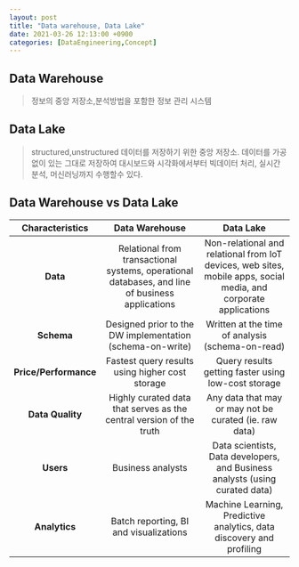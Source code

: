 ```yaml
---
layout: post
title: "Data warehouse, Data Lake"
date: 2021-03-26 12:13:00 +0900
categories: [DataEngineering,Concept]
---
```


## Data Warehouse

> 정보의 중앙 저장소,분석방법을 포함한 정보 관리 시스템

## Data Lake

> structured,unstructured 데이터를 저장하기 위한 중앙 저장소. 데이터를 가공없이 있는 그대로 저장하여 대시보드와 시각화에서부터 빅데이터 처리, 실시간 분석, 머신러닝까지 수행할수 있다.

## Data Warehouse vs Data Lake

|    Characteristics    |                        Data Warehouse                        |                          Data Lake                           |
| :-------------------: | :----------------------------------------------------------: | :----------------------------------------------------------: |
|       **Data**        | Relational from transactional systems, operational databases, and line of business applications | Non-relational and relational from IoT devices, web sites, mobile apps, social media, and corporate applications |
|      **Schema**       |  Designed prior to the DW implementation (schema-on-write)   |       Written at the time of analysis (schema-on-read)       |
| **Price/Performance** |       Fastest query results using higher cost storage        |     Query results getting faster using low-cost storage      |
|   **Data Quality**   | Highly curated data that serves as the central version of the truth |    Any data that may or may not be curated (ie. raw data)    |
|       **Users**       |                      Business analysts                       | Data scientists, Data developers, and Business analysts (using curated data) |
|     **Analytics**     |            Batch reporting, BI and visualizations            | Machine Learning, Predictive analytics, data discovery and profiling |